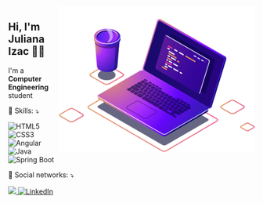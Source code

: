 <img src=".github/computer.png" width="400px" align="right" alt="Computador">

<h2 align="left">Hi, I'm Juliana Izac 👋🏽</h1>
<p align=left>I'm a <strong>Computer Engineering</strong> student</p>
<p align="left">🚀 Skills: ⤵️</p>
<p>
  <img src="https://img.shields.io/badge/-HTML5-E34F26?style=flat&logo=html5&logoColor=white" alt="HTML5"/>
  <img src="https://img.shields.io/badge/-CSS3-1572B6?style=flat&logo=css3&logoColor=white" alt="CSS3"/>
  
  <img src="https://img.shields.io/badge/-Angular-E23237?style=flat&logo=angular&logoColor=white" alt="Angular"/>
  <img src="https://img.shields.io/badge/-Java-007396?style=flat&logo=java&logoColor=white" alt="Java"/>
  <img src="https://img.shields.io/badge/-Spring Boot-6DB33F?style=flat&logo=spring&logoColor=white" alt="Spring Boot"/>
</p>
<p align="left">💌 Social networks: ⤵️</p>

<p align="left">
  <a href="mailto:dev.julianaizac@gmail.com" alt="Gmail">
    <img src="https://img.shields.io/badge/-Gmail-FF0000?style=&labelColor=FF0000&logo=gmail&logoColor=white&link=mailto:dev.julianaizac@gmail.com"/>
  </a>
  <a href="https://www.linkedin.com/in/julianaizac" target="_blank">
    <img src="https://img.shields.io/badge/LinkedIn-%230077B5.svg?&style=&logo=linkedin&logoColor=white" alt="LinkedIn">
  </a>
</p>
